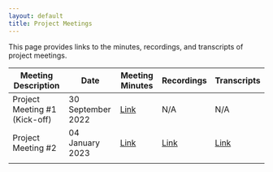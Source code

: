 ```yaml
---
layout: default
title: Project Meetings
---
```

This page provides links to the minutes, recordings, and transcripts of project meetings.

| Meeting Description            | Date              | Meeting Minutes                                                                          | Recordings                                                                           | Transcripts                                                                                                        |
|--------------------------------|-------------------|------------------------------------------------------------------------------------------|--------------------------------------------------------------------------------------|--------------------------------------------------------------------------------------------------------------------|
| Project Meeting #1 (Kick-off)  | 30 September 2022 | [Link](https://docs.google.com/document/d/1E1G-jLqwn3SbwcwbVDA5d4lvzZQIIh1eBiyAGD3n6Iw/) | N/A                                                                                  | N/A                                                                                                                |
| Project Meeting #2             | 04 January 2023   | [Link](https://docs.google.com/document/d/19dFnjhPmBe40UZlvDxo2ehrVRRM_uXbemEE1urMfvfw/) | [Link](https://drive.google.com/file/d/1ozF83NxJGm-S5p7hLFGWhlqUykXCtm8O/view?pli=1) | [Link](https://docs.google.com/document/d/1zLIpJXe0BbDl8Z2pG9mTk5gwgWSwTBvL--rCFnGH5Ks/edit#heading=h.592xpl1m9ga) |
|                                |                   |                                                                                          |                                                                                      |                                                                                                                    |